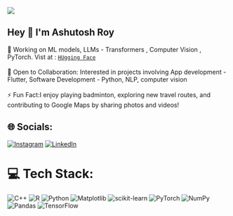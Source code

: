 <p align="left">
    <img src="https://readme-typing-svg.demolab.com/?lines=PYTHON%20DEVELOPER;AI%20RESEARCHER;PROMPT%20ENGINEERING;DEEP%20LEARNING%20&font=Fira%20Code&align=left&width=600&height=50&color=e1fc87&vCenter=true&pause=1000&size=25" />
</p>

## Hey 👋 I'm Ashutosh Roy 
🔭 Working on ML models, LLMs - Transformers , Computer Vision , PyTorch. Vist at : [`HUgging Face`]([https://huggingface.co/ashutoshroy02])<br><br>
👥 Open to Collaboration: Interested in projects involving App development - Flutter, Software Development - Python, NLP, computer vision <br><br>
⚡ Fun Fact:I enjoy playing badminton, exploring new travel routes, and contributing to Google Maps by sharing photos and videos!

## 🌐 Socials:
[![Instagram](https://img.shields.io/badge/Instagram-%23E4405F.svg?logo=Instagram&logoColor=white)](https://instagram.com/ashu.tosh.roy) [![LinkedIn](https://img.shields.io/badge/LinkedIn-%230077B5.svg?logo=linkedin&logoColor=white)](https://linkedin.com/in/https://www.linkedin.com/in/ashutosh-roy-41618b202/) 

# 💻 Tech Stack:
![C++](https://img.shields.io/badge/c++-%2300599C.svg?style=for-the-badge&logo=c%2B%2B&logoColor=white) ![R](https://img.shields.io/badge/r-%23276DC3.svg?style=for-the-badge&logo=r&logoColor=white) ![Python](https://img.shields.io/badge/python-3670A0?style=for-the-badge&logo=python&logoColor=ffdd54) ![Matplotlib](https://img.shields.io/badge/Matplotlib-%23ffffff.svg?style=for-the-badge&logo=Matplotlib&logoColor=black) ![scikit-learn](https://img.shields.io/badge/scikit--learn-%23F7931E.svg?style=for-the-badge&logo=scikit-learn&logoColor=white) ![PyTorch](https://img.shields.io/badge/PyTorch-%23EE4C2C.svg?style=for-the-badge&logo=PyTorch&logoColor=white) ![NumPy](https://img.shields.io/badge/numpy-%23013243.svg?style=for-the-badge&logo=numpy&logoColor=white) ![Pandas](https://img.shields.io/badge/pandas-%23150458.svg?style=for-the-badge&logo=pandas&logoColor=white) ![TensorFlow](https://img.shields.io/badge/TensorFlow-%23FF6F00.svg?style=for-the-badge&logo=TensorFlow&logoColor=white)
